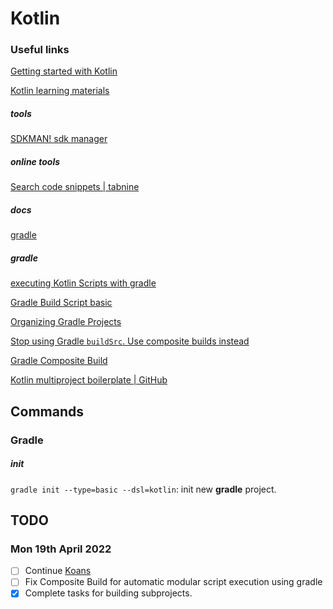 # Kotlin

### Useful links

[Getting started with Kotlin](https://kotlinlang.org/docs/getting-started.html)

[Kotlin learning materials](https://kotlinlang.org/docs/learning-materials-overview.html)

##### tools

[SDKMAN! sdk manager](https://sdkman.io/)

##### online tools

[Search code snippets | tabnine](https://www.tabnine.com/codeà)

##### docs

[gradle](https://gradle.org/)

##### gradle

[executing Kotlin Scripts with gradle](https://kotlinexpertise.com/execute-kotlin-scripts-with-gradle/)

[Gradle Build Script basic](https://docs.gradle.org/current/userguide/tutorial_using_tasks.html)

[Organizing Gradle Projects](https://docs.gradle.org/current/userguide/organizing_gradle_projects.html#organizing_gradle_projects)

[Stop using Gradle `buildSrc`. Use composite builds instead](https://proandroiddev.com/stop-using-gradle-buildsrc-use-composite-builds-instead-3c38ac7a2ab3)

[Gradle Composite Build](https://docs.gradle.org/current/userguide/composite_builds.html)

[Kotlin multiproject boilerplate | GitHub](https://github.com/hyeyoom/kotlin-multi-project-boilerplate)

## Commands

### Gradle

##### init

`gradle init --type=basic --dsl=kotlin`: init new **gradle** project.



## TODO

### Mon 19th April 2022

* [ ] Continue [Koans](https://play.kotlinlang.org/koans/Introduction/String%20templates/Task.kt)
* [ ] Fix Composite Build for automatic modular script execution using gradle
* [x] Complete tasks for building subprojects.
